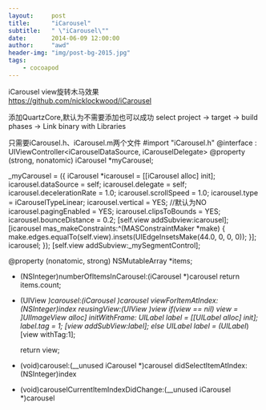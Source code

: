 ```yaml
---
layout:     post
title:      "iCarousel"
subtitle:   " \"iCarousel\""
date:       2014-06-09 12:00:00
author:     "awd"
header-img: "img/post-bg-2015.jpg"
tags:
    - cocoapod
---
```

iCarousel
view旋转木马效果	
https://github.com/nicklockwood/iCarousel

添加QuartzCore,默认为不需要添加也可以成功
select project -> target -> build phases -> Link binary with Libraries

只需要iCarousel.h、iCarousel.m两个文件
#import "iCarousel.h"
@interface : UIViewController<iCarouselDataSource, iCarouselDelegate>
@property (strong, nonatomic) iCarousel *myCarousel;

_myCarousel = ({
        iCarousel *icarousel = [[iCarousel alloc] init];
        icarousel.dataSource = self;
        icarousel.delegate = self;
        icarousel.decelerationRate = 1.0;
        icarousel.scrollSpeed = 1.0;
        icarousel.type = iCarouselTypeLinear;
	icarousel.vertical = YES;				//默认为NO
        icarousel.pagingEnabled = YES;
        icarousel.clipsToBounds = YES;
        icarousel.bounceDistance = 0.2;
        [self.view addSubview:icarousel];
        [icarousel mas_makeConstraints:^(MASConstraintMaker *make) {
            make.edges.equalTo(self.view).insets(UIEdgeInsetsMake(44.0, 0, 0, 0));
        }];
        icarousel;
});
[self.view addSubview:_mySegmentControl];


@property (nonatomic, strong) NSMutableArray *items;

- (NSInteger)numberOfItemsInCarousel:(iCarousel *)carousel
	return items.count;

- (UIView *)carousel:(iCarousel *)carousel viewForItemAtIndex:(NSInteger)index reusingView:(UIView *)view
	if(view == nil)
		view = ]UIImageView alloc] initWithFrame:
		UILabel* label = [[UILabel alloc] init];
		label.tag = 1;
		[view addSubView:label];
	else
		UILabel* label = (UILabel*)[view withTag:1];

	return view;

- (void)carousel:(__unused iCarousel *)carousel didSelectItemAtIndex:(NSInteger)index
- (void)carouselCurrentItemIndexDidChange:(__unused iCarousel *)carousel
